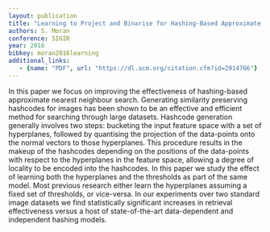 ```yaml
---
layout: publication
title: "Learning to Project and Binarise for Hashing-Based Approximate Nearest Neighbour Search"
authors: S. Moran
conference: SIGIR
year: 2016
bibkey: moran2016learning
additional_links:
   - {name: "PDF", url: "https://dl.acm.org/citation.cfm?id=2914766"}
---
```

In this paper we focus on improving the effectiveness of hashing-based approximate nearest neighbour search. Generating similarity preserving hashcodes for images has been shown to be an effective and efficient method for searching through large datasets. Hashcode generation generally involves two steps: bucketing the input feature space with a set of hyperplanes, followed by quantising the projection of the data-points onto the normal vectors to those hyperplanes. This procedure results in the makeup of the hashcodes depending on the positions of the data-points with respect to the hyperplanes in the feature space, allowing a degree of locality to be encoded into the hashcodes. In this paper we study the effect of learning both the hyperplanes and the thresholds as part of the same model. Most previous research either learn the hyperplanes assuming a fixed set of thresholds, or vice-versa. In our experiments over two standard image datasets we find statistically significant increases in retrieval effectiveness versus a host of state-of-the-art data-dependent and independent hashing models.
